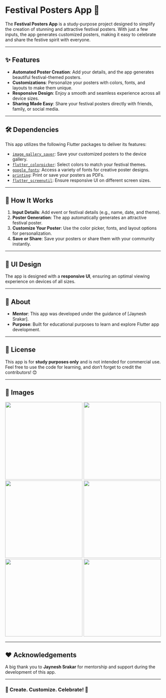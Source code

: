 # Festival Posters App 🎉

The **Festival Posters App** is a study-purpose project designed to simplify the creation of stunning and attractive festival posters. With just a few inputs, the app generates customized posters, making it easy to celebrate and share the festive spirit with everyone.

---

## ✨ Features

- **Automated Poster Creation**: Add your details, and the app generates beautiful festival-themed posters.
- **Customizations**: Personalize your posters with colors, fonts, and layouts to make them unique.
- **Responsive Design**: Enjoy a smooth and seamless experience across all device sizes.
- **Sharing Made Easy**: Share your festival posters directly with friends, family, or social media.

---

## 🛠️ Dependencies

This app utilizes the following Flutter packages to deliver its features:

- [`image_gallery_saver`](https://pub.dev/packages/image_gallery_saver): Save your customized posters to the device gallery.
- [`flutter_colorpicker`](https://pub.dev/packages/flutter_colorpicker): Select colors to match your festival themes.
- [`google_fonts`](https://pub.dev/packages/google_fonts): Access a variety of fonts for creative poster designs.
- [`printing`](https://pub.dev/packages/printing): Print or save your posters as PDFs.
- [`flutter_screenutil`](https://pub.dev/packages/flutter_screenutil): Ensure responsive UI on different screen sizes.

---

## 🚀 How It Works

1. **Input Details**: Add event or festival details (e.g., name, date, and theme).
2. **Poster Generation**: The app automatically generates an attractive festival poster.
3. **Customize Your Poster**: Use the color picker, fonts, and layout options for personalization.
4. **Save or Share**: Save your posters or share them with your community instantly.

---

## 📱 UI Design

The app is designed with a **responsive UI**, ensuring an optimal viewing experience on devices of all sizes.

---

## 📖 About

- **Mentor**: This app was developed under the guidance of [Jaynesh Srakar].
- **Purpose**: Built for educational purposes to learn and explore Flutter app development.

---

## 📝 License

This app is for **study purposes only** and is not intended for commercial use. Feel free to use the code for learning, and don’t forget to credit the contributors! 😊

---

## 📝 Images

<img src ="https://github.com/user-attachments/assets/b3741f52-b188-474d-870f-f06884718a2a" width = "250">
<img src ="https://github.com/user-attachments/assets/76457676-5a8d-4b4e-ac93-ee74d529f5f5" width = "250">
<img src ="https://github.com/user-attachments/assets/f8cf92f5-8158-4f9c-809c-cffa3dddce93" width = "250">
<img src ="https://github.com/user-attachments/assets/f11c66e9-a7eb-4607-b486-6c6d17ef6152" width = "250">
<img src ="https://github.com/user-attachments/assets/6b884573-b1b4-48e1-9fa1-8bb027074cb5" width = "250">
<img src ="https://github.com/user-attachments/assets/445e5af7-f0fb-4323-b550-de88b9f4ea56" width = "250">

---

## ❤️ Acknowledgements

A big thank you to **Jaynesh Srakar** for mentorship and support during the development of this app.

---

### 🎊 Create. Customize. Celebrate! 🎊
